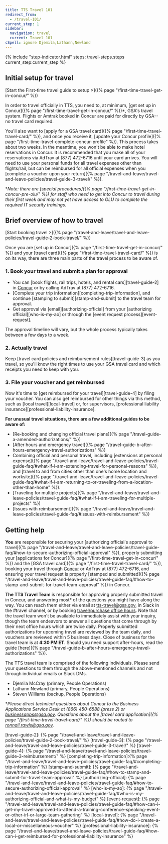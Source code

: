 ```yaml
---
title: TTS Travel 101
redirect_from:
  - /travel-101/
current_step: 1
sidebar:
  navigation: travel
  current: Travel 101
cSpell: ignore Djemila,Lathann,Newland
---
```


{% include "step-indicator.html" steps: travel-steps.steps current_step:current_step  %}

## Initial setup for travel

<!-- prettier-ignore -->
[Start the First-time travel guide to setup >]({% page "/first-time-travel-get-in-concur/" %})

In order to travel officially in TTS, you need to, at minimum, [get set up in
Concur]({% page "/first-time-travel-get-in-concur/" %})\*, GSA's travel system.
Flights or Amtrak booked in Concur are paid for directly by GSA-- no travel card
required.

You'll also want to [apply for a GSA travel
card]({% page "/first-time-travel-travel-card/" %}), and once you receive it,
[update your Concur
profile]({% page "/first-time-travel-complete-concur-profile" %}). This process
takes about two weeks. In the meantime, you won't be able to make hotel
reservations in Concur. It is recommended that you make all of your reservations
via AdTrav at (877) 472-6716 until your card arrives. You will need to use your
personal funds for all travel expenses other than flights/rail, but can be
reimbursed for all official expenses when you [complete a voucher upon your
return]({% page "/travel-and-leave/travel-and-leave-policies/travel-guide-3-travel/" %}).

\*_Note: there are [special
procedures]({% page "/first-time-travel-get-in-concur-pre-olu/" %}) for staff
who need to get into Concur to travel during their first week and may not yet
have access to OLU to complete the required IT security trainings._

## Brief overview of how to travel

<!-- prettier-ignore -->
[Start booking travel >]({% page "/travel-and-leave/travel-and-leave-policies/travel-guide-2-book-travel/" %})

Once you are [set up in Concur]({% page "/first-time-travel-get-in-concur/" %})
and your [travel card]({% page "/first-time-travel-travel-card/" %}) is on its
way, there are three main parts of the travel process to be aware of.

### 1. Book your travel and submit a plan for approval

- You can [book flights, rail trips, hotels, and rental cars][travel-guide-2] in
  [Concur](https://travel.gsa.gov) or by calling AdTrav at (877) 472-6716.
- [Complete your trip information][completing-trip-information], and continue
  [stamping to submit][stamp-and-submit] to the travel team for approval.
- Get approval via [email][authorizing-official] from your [authorizing
  official][who-is-my-ao] or through the [event request process][event-request].

The approval timeline will vary, but the whole process typically takes between a
few days to a week.

### 2. Actually travel

Keep [travel card policies and reimbursement rules][travel-guide-3] as you
travel, so you'll know the right times to use your GSA travel card and which
receipts you need to keep with you.

### 3. File your voucher and get reimbursed

Now it's time to [get reimbursed for your travel][travel-guide-4] by filing your
voucher. You can also get reimbursed for other things via this method, such as
[local travel][local-travel] or, for supervisors, [professional liability
insurance][professional-liability-insurance].

**For unusual travel situations, there are a few additional guides to be aware
of:**

- [Re-booking and changing official travel
  plans]({% page "/travel-guide-a-amended-authorizations/" %})
- [After hours and emergency
  travel]({% page "/travel-guide-b-after-hours-emergency-travel-authorizations" %})
- Combining official and personal travel, including [extensions at personal
  expense]({% page "/travel-and-leave/travel-and-leave-policies/travel-guide-faq/#what-if-i-am-extending-travel-for-personal-reasons" %}),
  and [travel to and from cities other than one's home location and
  worksite]({% page "/travel-and-leave/travel-and-leave-policies/travel-guide-faq/#what-if-i-am-returning-to-or-traveling-from-a-location-other-than-home" %}).
- [Traveling for multiple
  projects]({% page "/travel-and-leave/travel-and-leave-policies/travel-guide-faq/#what-if-i-am-traveling-for-multiple-projects" %})
- [Issues with
  reimbursement]({% page "/travel-and-leave/travel-and-leave-policies/travel-guide-faq/#issues-with-reimbursement" %})

## Getting help

**You** are responsible for securing your [authorizing official's approval to
travel]({% page "/travel-and-leave/travel-and-leave-policies/travel-guide-faq/#how-to-secure-authorizing-official-approval" %}),
properly submitting your [applications for
Concur]({% page "/first-time-travel-get-in-concur/" %}) and the [GSA travel
card]({% page "/first-time-travel-travel-card/" %}), booking your travel through
[Concur](https://travel.gsa.gov) or AdTrav at (877) 472-6716, and ensuring your
travel request is properly [stamped and
submitted]({% page "/travel-and-leave/travel-and-leave-policies/travel-guide-faq/#how-to-stamp-and-submit-for-travel-team-approval" %})
in Concur.

**The TTS Travel Team** is responsible for approving properly submitted travel
in Concur, and answering most\* of the questions you might have along the way.
You can reach them either via email at tts-travel@gsa.gov, in Slack in the
#travel channel, or by booking
[travel/purchase office hours](https://calendar.google.com/calendar/u/0/selfsched?cid=ZGplbWlsYS5tY2NyYXlAZ3NhLmdvdg).
Note that the travel team won't be available to immediately assist with your
inquiry, though the team endeavors to answer all questions that come through by
their next office hours which are twice daily. Properly submitted authorizations
for upcoming travel are reviewed by the team daily, and vouchers are reviewed
within 5 business days. Close of business for the travel team is at **4:30 PM
ET**. Should you need support after-hours, read the guide
[here]({% page "/travel-guide-b-after-hours-emergency-travel-authorizations" %}).

The TTS travel team is comprised of the following individuals. Please send your
questions to them through the above-mentioned channels and not through
individual emails or Slack DMs.

- Djemila McCray (primary, People Operations)
- Lathann Newland (primary, People Operations)
- Steven Williams (backup, People Operations)

\*_Please direct technical questions about Concur to the Business Applications
Service Desk at (866) 450-6588 (press 2) or businessapps@gsa.gov. Questions
about the [travel card
application]({% page "/first-time-travel-travel-card/" %}) should be routed to
ronnail.rawls@gsa.gov._

<!-- prettier-ignore -->
[travel-guide-2]: {% page "/travel-and-leave/travel-and-leave-policies/travel-guide-2-book-travel/" %}
[travel-guide-3]: {% page "/travel-and-leave/travel-and-leave-policies/travel-guide-3-travel/" %}
[travel-guide-4]: {% page "/travel-and-leave/travel-and-leave-policies/travel-guide-3-reimbursement/" %}
[completing-trip-information]:{% page "/travel-and-leave/travel-and-leave-policies/travel-guide-faq/#completing-trip-information" %}
[stamp-and-submit]: {% page "/travel-and-leave/travel-and-leave-policies/travel-guide-faq/#how-to-stamp-and-submit-for-travel-team-approval" %}
[authorizing-official]: {% page "/travel-and-leave/travel-and-leave-policies/travel-guide-faq/#how-to-secure-authorizing-official-approval" %}
[who-is-my-ao]: {% page "/travel-and-leave/travel-and-leave-policies/travel-guide-faq/#who-is-my-authorizing-official-and-what-is-my-budget" %}
[event-request]: {% page "/travel-and-leave/travel-and-leave-policies/travel-guide-faq/#how-can-i-get-my-travel-approved-to-attend-a-training-conference-speaking-event-or-other-irl-or-large-team-gathering" %}
[local-travel]: {% page "/travel-and-leave/travel-and-leave-policies/travel-guide-faq/#how-do-i-create-a-local-or-miscellaneous-voucher" %}
[professional-liability-insurance]: {% page "/travel-and-leave/travel-and-leave-policies/travel-guide-faq/#how-can-i-get-reimbursed-for-professional-liability-insurance" %}
